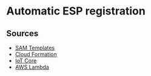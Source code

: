 # Automatic ESP registration

## Sources

* [SAM Templates](https://docs.aws.amazon.com/serverless-application-model/latest/developerguide/serverless-policy-templates.html)
* [Cloud Formation](https://docs.aws.amazon.com/AWSCloudFormation/latest/UserGuide/Welcome.html)
* [IoT Core](https://docs.aws.amazon.com/iot/?id=docs_gateway)
* [AWS Lambda](https://docs.aws.amazon.com/de_de/de_de/lambda/latest/dg/welcome.html)
